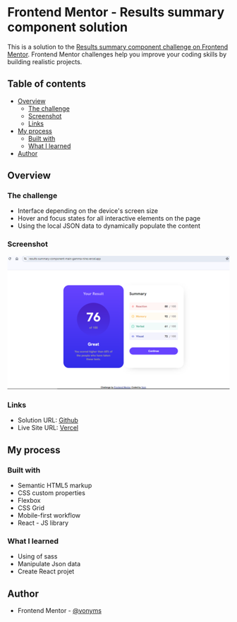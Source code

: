 # Frontend Mentor - Results summary component solution

This is a solution to the [Results summary component challenge on Frontend Mentor](https://www.frontendmentor.io/challenges/results-summary-component-CE_K6s0maV). Frontend Mentor challenges help you improve your coding skills by building realistic projects. 

## Table of contents

- [Overview](#overview)
  - [The challenge](#the-challenge)
  - [Screenshot](#screenshot)
  - [Links](#links)
- [My process](#my-process)
  - [Built with](#built-with)
  - [What I learned](#what-i-learned)
- [Author](#author)

## Overview

### The challenge

- Interface depending on the device's screen size
- Hover and focus states for all interactive elements on the page
- Using the local JSON data to dynamically populate the content

### Screenshot

![](./screenshot.png)

### Links

- Solution URL: [Github](https://github.com/vonyms/results-summary-component-main)
- Live Site URL: [Vercel](https://results-summary-component-main-gamma-nine.vercel.app/)

## My process

### Built with

- Semantic HTML5 markup
- CSS custom properties
- Flexbox
- CSS Grid
- Mobile-first workflow
- React - JS library

### What I learned

- Using of sass
- Manipulate Json data
- Create React projet

## Author

- Frontend Mentor - [@vonyms](https://www.frontendmentor.io/profile/yourusername)
